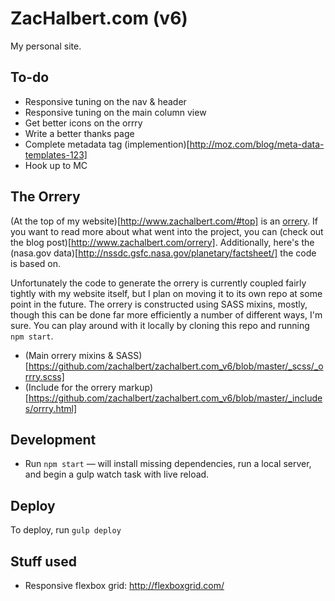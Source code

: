 # ZacHalbert.com (v6)

My personal site.

## To-do

* Responsive tuning on the nav & header
* Responsive tuning on the main column view
* Get better icons on the orrry
* Write a better thanks page
* Complete metadata tag (implemention)[http://moz.com/blog/meta-data-templates-123]
* Hook up to MC

## The Orrery

(At the top of my website)[http://www.zachalbert.com/#top] is an [orrery](http://en.wikipedia.org/wiki/Orrery). If you want to read more about what went into the project, you can (check out the blog post)[http://www.zachalbert.com/orrery]. Additionally, here's the (nasa.gov data)[http://nssdc.gsfc.nasa.gov/planetary/factsheet/] the code is based on.

Unfortunately the code to generate the orrery is currently coupled fairly tightly with my website itself, but I plan on moving it to its own repo at some point in the future. The orrery is constructed using SASS mixins, mostly, though this can be done far more efficiently a number of different ways, I'm sure. You can play around with it locally by cloning this repo and running `npm start`.

* (Main orrery mixins & SASS)[https://github.com/zachalbert/zachalbert.com_v6/blob/master/_scss/_orrry.scss]
* (Include for the orrery markup)[https://github.com/zachalbert/zachalbert.com_v6/blob/master/_includes/orrry.html]

## Development

* Run `npm start` — will install missing dependencies, run a local server, and begin a gulp watch task with live reload.

## Deploy

To deploy, run `gulp deploy`

## Stuff used

* Responsive flexbox grid: http://flexboxgrid.com/